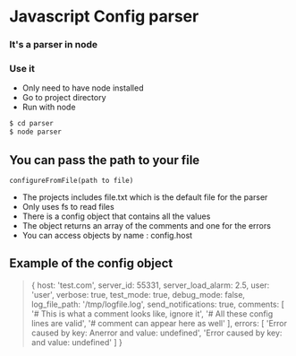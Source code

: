 # Javascript Config parser
### It's a parser in node

### Use it
- Only need to have node installed
- Go to project directory
- Run with node 

```sh
$ cd parser
$ node parser
```
## You can pass the path to your file  
    configureFromFile(path to file)
- The projects includes file.txt which is the default file for the parser
- Only uses fs to read files
- There is a config object that contains all the values
- The object returns an array of the comments and one for the errors
- You can access objects by name : config.host

## Example of the config object
>{
  host: 'test.com',
  server_id: 55331,
  server_load_alarm: 2.5,
  user: 'user',
  verbose: true,
  test_mode: true,
  debug_mode: false,
  log_file_path: '/tmp/logfile.log',
  send_notifications: true,
  comments: [
    '# This is what a comment looks like, ignore it',
    '# All these config lines are valid',
    '# comment can appear here as well'
  ],
  errors: [
    'Error caused by key: Anerror and value: undefined',
    'Error caused by key:  and value: undefined'
  ]
}
